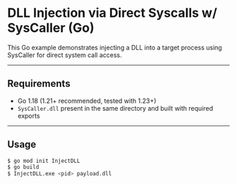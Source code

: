 # DLL Injection via Direct Syscalls w/ SysCaller (Go)

This Go example demonstrates injecting a DLL into a target process using SysCaller for direct system call access.

---

## Requirements

- Go 1.18 (1.21+ recommended, tested with 1.23+)
- `SysCaller.dll` present in the same directory and built with required exports

---

## Usage

```bash
$ go mod init InjectDLL
$ go build
$ InjectDLL.exe <pid> payload.dll
